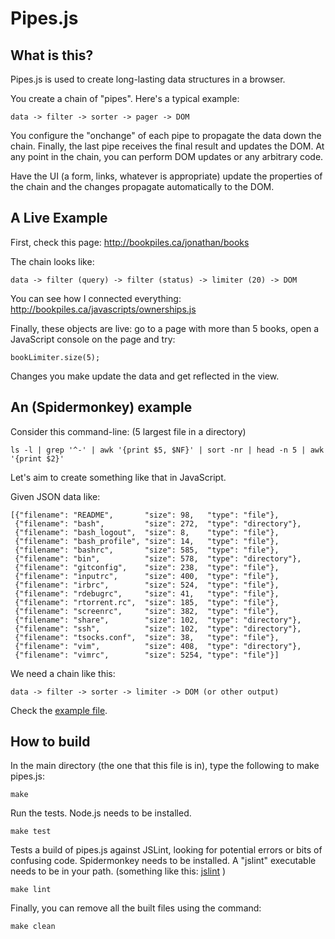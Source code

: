 Pipes.js
================================

What is this?
-----------------------------

Pipes.js is used to create long-lasting data structures in a browser.

You create a chain of "pipes". Here's a typical example:

    data -> filter -> sorter -> pager -> DOM

You configure the "onchange" of each pipe to propagate the data down the chain. Finally, the
last pipe receives the final result and updates the DOM. At any point in the chain, you can
perform DOM updates or any arbitrary code.

Have the UI (a form, links, whatever is appropriate) update the properties of the chain and
the changes propagate automatically to the DOM.



A Live Example
-----------------------------

First, check this page: http://bookpiles.ca/jonathan/books

The chain looks like:

    data -> filter (query) -> filter (status) -> limiter (20) -> DOM

You can see how I connected everything: http://bookpiles.ca/javascripts/ownerships.js

Finally, these objects are live: go to a page with more than 5 books, open a JavaScript console on the page and try:

    bookLimiter.size(5);

Changes you make update the data and get reflected in the view.



An (Spidermonkey) example
-----------------------------

Consider this command-line: (5 largest file in a directory)

    ls -l | grep '^-' | awk '{print $5, $NF}' | sort -nr | head -n 5 | awk '{print $2}'

Let's aim to create something like that in JavaScript.

Given JSON data like:

    [{"filename": "README",       "size": 98,   "type": "file"},
     {"filename": "bash",         "size": 272,  "type": "directory"},
     {"filename": "bash_logout",  "size": 8,    "type": "file"},
     {"filename": "bash_profile", "size": 14,   "type": "file"},
     {"filename": "bashrc",       "size": 585,  "type": "file"},
     {"filename": "bin",          "size": 578,  "type": "directory"},
     {"filename": "gitconfig",    "size": 238,  "type": "file"},
     {"filename": "inputrc",      "size": 400,  "type": "file"},
     {"filename": "irbrc",        "size": 524,  "type": "file"},
     {"filename": "rdebugrc",     "size": 41,   "type": "file"},
     {"filename": "rtorrent.rc",  "size": 185,  "type": "file"},
     {"filename": "screenrc",     "size": 382,  "type": "file"},
     {"filename": "share",        "size": 102,  "type": "directory"},
     {"filename": "ssh",          "size": 102,  "type": "directory"},
     {"filename": "tsocks.conf",  "size": 38,   "type": "file"},
     {"filename": "vim",          "size": 408,  "type": "directory"},
     {"filename": "vimrc",        "size": 5254, "type": "file"}]

We need a chain like this:

    data -> filter -> sorter -> limiter -> DOM (or other output)

Check the [example file](http://github.com/jpalardy/pipes.js/blob/master/examples/files.js).



How to build
-----------------------------

In the main directory (the one that this file is in), type
the following to make pipes.js:

    make

Run the tests. Node.js needs to be installed.

    make test

Tests a build of pipes.js against JSLint, looking for potential
errors or bits of confusing code. Spidermonkey needs to be
installed. A "jslint" executable needs to be in your path.
(something like this:
[jslint](http://github.com/jpalardy/dotfiles/blob/master/bin/jslint)
)

    make lint

Finally, you can remove all the built files using the command:

    make clean

